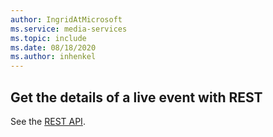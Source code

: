 ```yaml
---
author: IngridAtMicrosoft
ms.service: media-services 
ms.topic: include
ms.date: 08/18/2020
ms.author: inhenkel
---
```


## Get the details of a live event with REST

See the [REST API](/rest/api/media/live-events/get).
